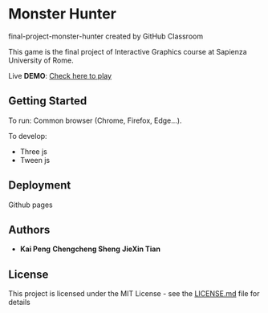 # Monster Hunter
final-project-monster-hunter created by GitHub Classroom

This game is the final project of Interactive Graphics course at Sapienza University of Rome.

Live **DEMO**: [Check here to play](https://sapienzainteractivegraphicscourse.github.io/final-project-monster-hunter/)

## Getting Started
To run:
  Common browser (Chrome, Firefox, Edge...). 

To develop:
- Three js
- Tween js

## Deployment

Github pages

## Authors

* **Kai Peng** **Chengcheng Sheng** **JieXin Tian**

## License

This project is licensed under the MIT License - see the [LICENSE.md](LICENSE.md) file for details

